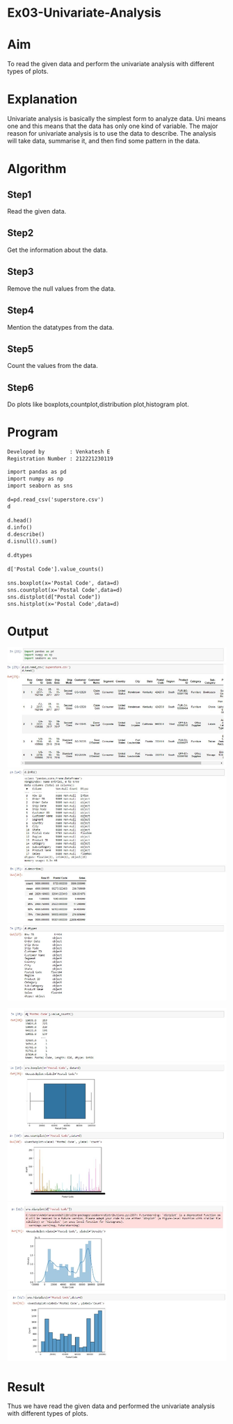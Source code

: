 # Ex03-Univariate-Analysis

# Aim
To read the given data and perform the univariate analysis with different types of plots.
 
# Explanation
Univariate analysis is basically the simplest form to analyze data. Uni means one and this means that the data has only one kind of variable. The major reason for univariate analysis is to use the data to describe. The analysis will take data, summarise it, and then find some pattern in the data.
    
# Algorithm

## Step1
Read the given data.
    
## Step2
Get the information about the data.
    
## Step3
Remove the null values from the data.

## Step4
Mention the datatypes from the data.
    
## Step5
Count the values from the data.
    
## Step6
Do plots like boxplots,countplot,distribution plot,histogram plot.
    
# Program
```
Developed by        : Venkatesh E
Registration Number : 212221230119
```
```
import pandas as pd
import numpy as np
import seaborn as sns

d=pd.read_csv('superstore.csv')
d

d.head()
d.info()
d.describe()
d.isnull().sum()

d.dtypes

d['Postal Code'].value_counts()

sns.boxplot(x='Postal Code', data=d)
sns.countplot(x='Postal Code',data=d)
sns.distplot(d["Postal Code"])
sns.histplot(x='Postal Code',data=d)
```

# Output
![](img/1.JPG)
![](img/2.JPG)
![](img/3.JPG)
![](img/4.JPG)
![](img/5.JPG)

![](img/6.JPG)
![](img/7.JPG)
![](img/8.JPG)
![](img/9.JPG)
![](img/10.JPG)
# Result
Thus we have read the given data and performed the univariate analysis with different types of plots.





    
